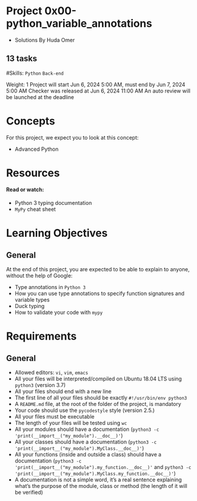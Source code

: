 # Project 0x00-python_variable_annotations
- Solutions By Huda Omer
## 13 tasks

#Skills:
`Python`
`Back-end`


 Weight: 1
 Project will start Jun 6, 2024 5:00 AM, must end by Jun 7, 2024 5:00 AM
 Checker was released at Jun 6, 2024 11:00 AM
 An auto review will be launched at the deadline

# Concepts
For this project, we expect you to look at this concept:

- Advanced Python


# Resources
#### Read or watch:

- Python 3 typing documentation
- `MyPy` cheat sheet

# Learning Objectives
## General
At the end of this project, you are expected to be able to explain to anyone, without the help of Google:

- Type annotations in `Python 3`
- How you can use type annotations to specify function signatures and variable types
- Duck typing
- How to validate your code with `mypy`

# Requirements

## General
- Allowed editors: `vi`, `vim`, `emacs`
- All your files will be interpreted/compiled on Ubuntu 18.04 LTS using `python3` (version 3.7)
- All your files should end with a new line
- The first line of all your files should be exactly `#!/usr/bin/env python3`
- A `README.md` file, at the root of the folder of the project, is mandatory
- Your code should use the `pycodestyle` style (version 2.5.)
- All your files must be executable
- The length of your files will be tested using `wc`
- All your modules should have a documentation (`python3 -c 'print(__import__("my_module").__doc__)'`)
- All your classes should have a documentation (`python3 -c 'print(__import__("my_module").MyClass.__doc__)'`)
- All your functions (inside and outside a class) should have a documentation (`python3 -c 'print(__import__("my_module").my_function.__doc__)'` and `python3 -c 'print(__import__("my_module").MyClass.my_function.__doc__)'`)
- A documentation is not a simple word, it’s a real sentence explaining what’s the purpose of the module, class or method (the length of it will be verified)
